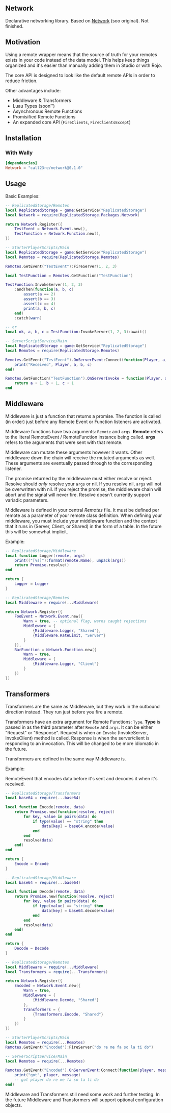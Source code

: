 ## Network
Declarative networking library. Based on [Network](https://github.com/sircfenner/network) (soo original). Not finished.

## Motivation
Using a remote wrapper means that the source of truth for your remotes exists in your code instead of the data model. This helps keep things organized and it's easier than manually adding them in Studio or with Rojo.

The core API is designed to look like the default remote APIs in order to reduce friction.

Other advantages include:
- Middleware & Transformers
- Luau Types (soon™)
- Asynchronous Remote Functions
- Promisified Remote Functions
- An expanded core API (`FireClients`, `FireClientsExcept`)

## Installation

### With Wally
```toml
[dependencies]
Network = "call23re/network@0.1.0"
```

## Usage

Basic Examples:
```lua
-- ReplicatedStorage/Remotes
local ReplicatedStorage = game:GetService("ReplicatedStorage")
local Network = require(ReplicatedStorage.Packages.Network)

return Network.Register({
	TestEvent = Network.Event.new(),
	TestFunction = Network.Function.new(),
})
```

```lua
-- StarterPlayerScripts/Main
local ReplicatedStorage = game:GetService("ReplicatedStorage")
local Remotes = require(ReplicatedStorage.Remotes)

Remotes.GetEvent("TestEvent"):FireServer(1, 2, 3)

local TestFunction = Remotes.GetFunction("TestFunction")

TestFunction:InvokeServer(1, 2, 3)
	:andThen(function(a, b, c)
		assert(a == 2)
		assert(b == 3)
		assert(c == 4)
		print(a, b, c)
	end)
	:catch(warn)

-- or
local ok, a, b, c = TestFunction:InvokeServer(1, 2, 3):await()
```

```lua
-- ServerScriptService/Main
local ReplicatedStorage = game:GetService("ReplicatedStorage")
local Remotes = require(ReplicatedStorage.Remotes)

Remotes.GetEvent("TestEvent").OnServerEvent:Connect(function(Player, a, b, c)
	print("Received", Player, a, b, c)
end)

Remotes.GetFunction("TestFunction").OnServerInvoke = function(Player, a, b, c)
	return a + 1, b + 1, c + 1
end
```

## Middleware
Middleware is just a function that returns a promise. The function is called (in order) just before any Remote Event or Function listeners are activated. 

Middleware functions have two arguments: `Remote` and `args`. **Remote** refers to the literal RemoteEvent / RemoteFunction instance being called. **args** refers to the arguments that were sent with that remote.

Middleware can mutate these arguments however it wants. Other middleware down the chain will receive the mutated arguments as well. These arguments are eventually passed through to the corresponding listener.

The promise returned by the middleware must either resolve or reject. Resolve should _only_ resolve your `args` or nil. If you resolve nil, `args` will not be overwritten with nil. If you reject the promise, the middleware chain will abort and the signal will never fire. Resolve doesn't currently support variadic parameters.

Middleware is defined in your central _Remotes_ file. It must be defined per remote as a parameter of your remote class definition. When defining your middleware, you must include your middleware function and the context that it runs in (Server, Client, or Shared) in the form of a table. In the future this will be somewhat implicit.

Example:
```lua
-- ReplicatedStorage/Middleware
local function Logger(remote, args)
	print(("[%s]"):format(remote.Name), unpack(args))
	return Promise.resolve()
end

return {
	Logger = Logger
}
```
```lua
-- ReplicatedStorage/Remotes
local Middleware = require(...Middleware)

return Network.Register({
    FooEvent = Network.Event.new({
        Warn = true, -- optional flag, warns caught rejections
        Middleware = {
            {Middleware.Logger, "Shared"},
			{Middleware.RateLimit, "Server"}
        }
    }),
	BarFunction = Network.Function.new({
		Warn = true,
		Middleware = {
			{Middleware.Logger, "Client"}
		}
	})
})
```

## Transformers
Transformers are the same as Middleware, but they work in the outbound direction instead. They run just before you fire a remote.

Transformers have an extra argument for Remote Functions: `Type`. **Type** is passed in as the third parameter after `Remote` and `args`. It can be either "Request" or "Response". Request is when an `Invoke` (InvokeServer, InvokeClient) method is called. Response is when the server/client is responding to an invocation. This will be changed to be more idiomatic in the future.

Transformers are defined in the same way Middleware is.

Example:

RemoteEvent that encodes data before it's sent and decodes it when it's received.
```lua
-- ReplicatedStorage/Transformers
local base64 = require(...base64)

local function Encode(remote, data)
	return Promise.new(function(resolve, reject)
		for key, value in pairs(data) do
			if type(value) == "string" then
				data[key] = base64.encode(value)
			end
		end
		resolve(data)
	end)
end

return {
	Encode = Encode
}

-- ReplicatedStorage/Middleware
local base64 = require(...base64)

local function Decode(remote, data)
	return Promise.new(function(resolve, reject)
		for key, value in pairs(data) do
			if type(value) == "string" then
				data[key] = base64.decode(value)
			end
		end
		resolve(data)
	end)
end

return {
	Decode = Decode
}
```
```lua
-- ReplicatedStorage/Remotes
local Middleware = require(...Middleware)
local Transformers = require(...Transformers)

return Network.Register({
    Encoded = Network.Event.new({
        Warn = true,
        Middleware = {
            {Middleware.Decode, "Shared"}
        },
        Transformers = {
            {Transformers.Encode, "Shared"}
        }
    })
})
```
```lua
-- StarterPlayerScripts/Main
local Remotes = require(...Remotes)
Remotes.GetEvent("Encoded"):FireServer("do re me fa so la ti do")
```
```lua
-- ServerScriptService/Main
local Remotes = require(...Remotes)

Remotes.GetEvent("Encoded").OnServerEvent:Connect(function(player, message)
	print("got", player, message)
	-- got player do re me fa so la ti do
end)
```

Middleware and Transformers still need some work and further testing. In the future Middleware and Transformers will support optional configuration objects.